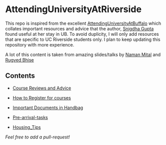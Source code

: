 # AttendingUniversityAtRiverside

This repo is inspired from the excellent [AttendingUniversityAtBuffalo](https://github.com/snigi-gupta/AttendingUniversityAtBuffalo) which collates important resources and advice that the author, [Snigdha Gupta](https://gist.github.com/snigi-gupta/04307be1585712b0410f91061ea16cb5) found useful at her stay in UB. To avoid duplicity, I will only add resources that are specific to UC Riverside students only. I plan to keep updating this repository with more experience.

A lot of this content is taken from amazing slides/talks by [Naman Mital](https://www.mittalnaman.com/) and [Rugved Bhise](https://rugvedb133.github.io/)

## Contents

* [Course Reviews and Advice](/Course_Reviews)

* [How to Register for courses](https://www.youtube.com/watch?v=kwZJ8vO4Yug)

* [Important Documents in Handbag](/Pre_departure_Important_Documets)

* [Pre-arrival-tasks](/Pre_arrival_tasks)

* [Housing_Tips](/Housing_Tips)

*Feel free to add a pull-request!*

